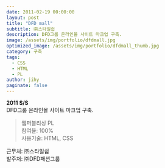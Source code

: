 ```yaml
---
date: 2011-02-19 00:00:00
layout: post
title: "DFD mall"
subtitle: ㈜스타일쉽
description: DFD그룹 온라인몰 사이트 마크업 구축.
image: /assets/img/portfolio/dfdmall.jpg
optimized_image: /assets/img/portfolio/dfdmall_thumb.jpg
category: 구축
tags:
  - CSS
  - HTML
  - PL
author: jihy
paginate: false
---
```


**2011 S/S** <br>
DFD그룹 온라인몰 사이트 마크업 구축.

> 웹퍼블리싱 PL <br>
참여율: 100% <br>
사용기술: HTML, CSS

근무처: ㈜스타일쉽 <br>
발주처: ㈜DFD패션그룹